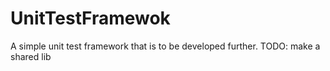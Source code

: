 # UnitTestFramewok
A simple unit test framework that is to be developed further. 
TODO: make a shared lib
